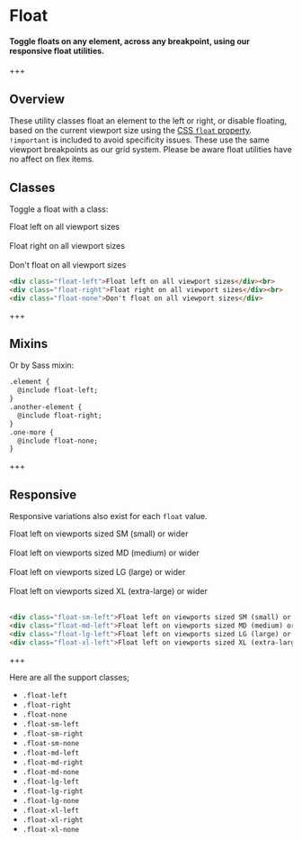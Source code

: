 
# Float

#### Toggle floats on any element, across any breakpoint, using our responsive float utilities.

+++

## Overview

These utility classes float an element to the left or right, or disable floating, based on the current viewport size using the [CSS `float` property](https://developer.mozilla.org/en-US/docs/Web/CSS/float). `!important` is included to avoid specificity issues. These use the same viewport breakpoints as our grid system. Please be aware float utilities have no affect on flex items.

## Classes

Toggle a float with a class:

<div class="float-left">Float left on all viewport sizes</div><br>
<div class="float-right">Float right on all viewport sizes</div><br>
<div class="float-none">Don't float on all viewport sizes</div>

```html
<div class="float-left">Float left on all viewport sizes</div><br>
<div class="float-right">Float right on all viewport sizes</div><br>
<div class="float-none">Don't float on all viewport sizes</div>
```

+++

## Mixins

Or by Sass mixin:

```html
.element {
  @include float-left;
}
.another-element {
  @include float-right;
}
.one-more {
  @include float-none;
}
```

+++

## Responsive

Responsive variations also exist for each `float` value.

<div class="float-sm-left">Float left on viewports sized SM (small) or wider</div><br>
<div class="float-md-left">Float left on viewports sized MD (medium) or wider</div><br>
<div class="float-lg-left">Float left on viewports sized LG (large) or wider</div><br>
<div class="float-xl-left">Float left on viewports sized XL (extra-large) or wider</div><br>

```html
<div class="float-sm-left">Float left on viewports sized SM (small) or wider</div><br>
<div class="float-md-left">Float left on viewports sized MD (medium) or wider</div><br>
<div class="float-lg-left">Float left on viewports sized LG (large) or wider</div><br>
<div class="float-xl-left">Float left on viewports sized XL (extra-large) or wider</div><br>
```

+++

Here are all the support classes;

- `.float-left`
- `.float-right`
- `.float-none`
- `.float-sm-left`
- `.float-sm-right`
- `.float-sm-none`
- `.float-md-left`
- `.float-md-right`
- `.float-md-none`
- `.float-lg-left`
- `.float-lg-right`
- `.float-lg-none`
- `.float-xl-left`
- `.float-xl-right`
- `.float-xl-none`
